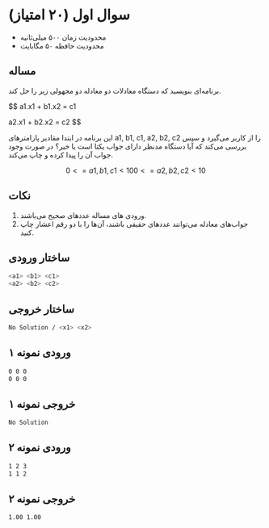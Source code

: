 # سوال اول (۲۰ امتیاز)

+ محدودیت زمان ۵۰۰ میلی‌ثانیه
+ محدودیت حافظه ۵۰ مگابایت

## مساله

برنامه‌ای بنويسيد كه دستگاه معادلات دو معادله دو مجهولی زير را حل كند.

$$
a1.x1 + b1.x2 = c1

a2.x1 + b2.x2 = c2
$$

اين برنامه در ابتدا مقادير پارامتر‌های a1, b1, c1, a2, b2, c2 را از كاربر می‌گیرد و سپس بررسی می‌کند كه آيا دستگاه مدنظر دارای جواب یکتا است يا خیر؟ در صورت وجود جواب آن را پيدا كرده و چاپ می‌کند.

$$
0 <= a1, b1, c1 < 10
0 <= a2, b2, c2 < 10
$$

## نکات

1. ورودی های مساله عددهای صحیح می‌باشند.
2. جواب‌های معادله می‌توانند عددهای حقیقی باشند، آن‌ها را با دو رقم اعشار چاپ کنید.

## ساختار ورودی

```sh
<a1> <b1> <c1>
<a2> <b2> <c2>
```

## ساختار خروجی

```sh
No Solution / <x1> <x2>
```

## ورودی نمونه ۱

```sh
0 0 0
0 0 0
```

## خروجی نمونه ۱

```sh
No Solution
```

## ورودی نمونه ۲

```sh
1 2 3
1 1 2
```

## خروجی نمونه ۲

```sh
1.00 1.00
```
